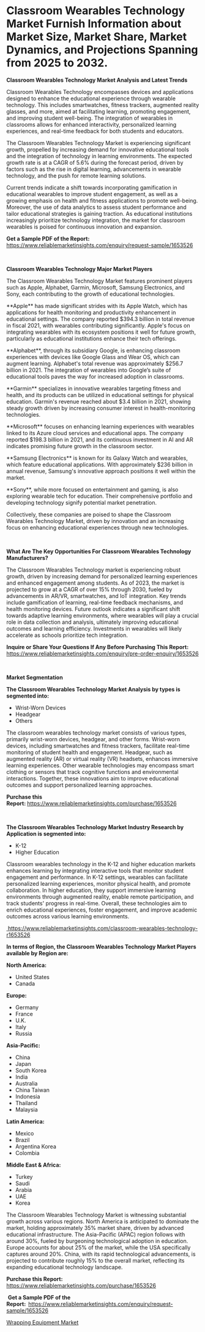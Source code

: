 <p><h1>Classroom Wearables Technology Market Furnish Information about Market Size, Market Share, Market Dynamics, and Projections Spanning from 2025 to 2032.</h1></p><p><strong>Classroom Wearables Technology Market Analysis and Latest Trends</strong></p>
<p><p>Classroom Wearables Technology encompasses devices and applications designed to enhance the educational experience through wearable technology. This includes smartwatches, fitness trackers, augmented reality glasses, and more, aimed at facilitating learning, promoting engagement, and improving student well-being. The integration of wearables in classrooms allows for enhanced interactivity, personalized learning experiences, and real-time feedback for both students and educators.</p><p>The Classroom Wearables Technology Market is experiencing significant growth, propelled by increasing demand for innovative educational tools and the integration of technology in learning environments. The expected growth rate is at a CAGR of 5.6% during the forecast period, driven by factors such as the rise in digital learning, advancements in wearable technology, and the push for remote learning solutions. </p><p>Current trends indicate a shift towards incorporating gamification in educational wearables to improve student engagement, as well as a growing emphasis on health and fitness applications to promote well-being. Moreover, the use of data analytics to assess student performance and tailor educational strategies is gaining traction. As educational institutions increasingly prioritize technology integration, the market for classroom wearables is poised for continuous innovation and expansion.</p></p>
<p><strong>Get a Sample PDF of the Report:&nbsp;</strong> <a href="https://www.reliablemarketinsights.com/enquiry/request-sample/1653526?utm_campaign=3266&utm_medium=2&utm_source=Github&utm_content=ia&utm_term=05032025&utm_id=classroom-wearables-technology">https://www.reliablemarketinsights.com/enquiry/request-sample/1653526</a></p>
<p>&nbsp;</p>
<p><strong>Classroom Wearables Technology Major Market Players</strong></p>
<p><p>The Classroom Wearables Technology Market features prominent players such as Apple, Alphabet, Garmin, Microsoft, Samsung Electronics, and Sony, each contributing to the growth of educational technologies.</p><p>**Apple** has made significant strides with its Apple Watch, which has applications for health monitoring and productivity enhancement in educational settings. The company reported $394.3 billion in total revenue in fiscal 2021, with wearables contributing significantly. Apple's focus on integrating wearables with its ecosystem positions it well for future growth, particularly as educational institutions enhance their tech offerings.</p><p>**Alphabet**, through its subsidiary Google, is enhancing classroom experiences with devices like Google Glass and Wear OS, which can augment learning. Alphabet's total revenue was approximately $256.7 billion in 2021. The integration of wearables into Google’s suite of educational tools paves the way for increased adoption in classrooms.</p><p>**Garmin** specializes in innovative wearables targeting fitness and health, and its products can be utilized in educational settings for physical education. Garmin's revenue reached about $3.4 billion in 2021, showing steady growth driven by increasing consumer interest in health-monitoring technologies.</p><p>**Microsoft** focuses on enhancing learning experiences with wearables linked to its Azure cloud services and educational apps. The company reported $198.3 billion in 2021, and its continuous investment in AI and AR indicates promising future growth in the classroom sector.</p><p>**Samsung Electronics** is known for its Galaxy Watch and wearables, which feature educational applications. With approximately $236 billion in annual revenue, Samsung's innovative approach positions it well within the market.</p><p>**Sony**, while more focused on entertainment and gaming, is also exploring wearable tech for education. Their comprehensive portfolio and developing technology signify potential market penetration.</p><p>Collectively, these companies are poised to shape the Classroom Wearables Technology Market, driven by innovation and an increasing focus on enhancing educational experiences through new technologies.</p></p>
<p>&nbsp;</p>
<p><strong>What Are The Key Opportunities For Classroom Wearables Technology Manufacturers?</strong></p>
<p><p>The Classroom Wearables Technology market is experiencing robust growth, driven by increasing demand for personalized learning experiences and enhanced engagement among students. As of 2023, the market is projected to grow at a CAGR of over 15% through 2030, fueled by advancements in AR/VR, smartwatches, and IoT integration. Key trends include gamification of learning, real-time feedback mechanisms, and health monitoring devices. Future outlook indicates a significant shift towards adaptive learning environments, where wearables will play a crucial role in data collection and analysis, ultimately improving educational outcomes and learning efficiency. Investments in wearables will likely accelerate as schools prioritize tech integration.</p></p>
<p><strong>Inquire or Share Your Questions If Any Before Purchasing This Report:</strong> <a href="https://www.reliablemarketinsights.com/enquiry/pre-order-enquiry/1653526?utm_campaign=3266&utm_medium=2&utm_source=Github&utm_content=ia&utm_term=05032025&utm_id=classroom-wearables-technology">https://www.reliablemarketinsights.com/enquiry/pre-order-enquiry/1653526</a></p>
<p>&nbsp;</p>
<p><strong>Market Segmentation</strong></p>
<p><strong>The Classroom Wearables Technology Market Analysis by types is segmented into:</strong></p>
<p><ul><li>Wrist-Worn Devices</li><li>Headgear</li><li>Others</li></ul></p>
<p><p>The classroom wearables technology market consists of various types, primarily wrist-worn devices, headgear, and other forms. Wrist-worn devices, including smartwatches and fitness trackers, facilitate real-time monitoring of student health and engagement. Headgear, such as augmented reality (AR) or virtual reality (VR) headsets, enhances immersive learning experiences. Other wearable technologies may encompass smart clothing or sensors that track cognitive functions and environmental interactions. Together, these innovations aim to improve educational outcomes and support personalized learning approaches.</p></p>
<p><strong>Purchase this Report:&nbsp;</strong><a href="https://www.reliablemarketinsights.com/purchase/1653526?utm_campaign=3266&utm_medium=2&utm_source=Github&utm_content=ia&utm_term=05032025&utm_id=classroom-wearables-technology">https://www.reliablemarketinsights.com/purchase/1653526</a></p>
<p>&nbsp;</p>
<p><strong>The Classroom Wearables Technology Market Industry Research by Application is segmented into:</strong></p>
<p><ul><li>K-12</li><li>Higher Education</li></ul></p>
<p><p>Classroom wearables technology in the K-12 and higher education markets enhances learning by integrating interactive tools that monitor student engagement and performance. In K-12 settings, wearables can facilitate personalized learning experiences, monitor physical health, and promote collaboration. In higher education, they support immersive learning environments through augmented reality, enable remote participation, and track students' progress in real-time. Overall, these technologies aim to enrich educational experiences, foster engagement, and improve academic outcomes across various learning environments.</p></p>
<p><a href="https://www.reliablemarketinsights.com/classroom-wearables-technology-r1653526?utm_campaign=3266&utm_medium=2&utm_source=Github&utm_content=ia&utm_term=05032025&utm_id=classroom-wearables-technology">&nbsp;https://www.reliablemarketinsights.com/classroom-wearables-technology-r1653526</a></p>
<p><strong>In terms of Region, the Classroom Wearables Technology Market Players available by Region are:</strong></p>
<p>
    <p> <strong> North America: </strong>
        <ul>
            <li>United States</li>
            <li>Canada</li>
        </ul>
        </p> 
    <p> <strong> Europe: </strong>
        <ul>
            <li>Germany</li>
            <li>France</li>
            <li>U.K.</li>
            <li>Italy</li>
            <li>Russia</li>
        </ul>
        </p> 
    <p> <strong> Asia-Pacific: </strong>
        <ul>
            <li>China</li>
            <li>Japan</li>
            <li>South Korea</li>
            <li>India</li>
            <li>Australia</li>
            <li>China Taiwan</li>
            <li>Indonesia</li>
            <li>Thailand</li>
            <li>Malaysia</li>
        </ul>
        </p> 
    <p> <strong> Latin America: </strong>
        <ul>
            <li>Mexico</li>
            <li>Brazil</li>
            <li>Argentina Korea</li>
            <li>Colombia</li>
        </ul>
        </p> 
    <p> <strong> Middle East & Africa: </strong>
        <ul>
            <li>Turkey</li>
            <li>Saudi</li>
            <li>Arabia</li>
            <li>UAE</li>
            <li>Korea</li>
        </ul>
    </p>
    </p>
<p><p>The Classroom Wearables Technology Market is witnessing substantial growth across various regions. North America is anticipated to dominate the market, holding approximately 35% market share, driven by advanced educational infrastructure. The Asia-Pacific (APAC) region follows with around 30%, fueled by burgeoning technological adoption in education. Europe accounts for about 25% of the market, while the USA specifically captures around 20%. China, with its rapid technological advancements, is projected to contribute roughly 15% to the overall market, reflecting its expanding educational technology landscape.</p></p>
<p><strong>Purchase this Report: </strong><a href="https://www.reliablemarketinsights.com/purchase/1653526?utm_campaign=3266&utm_medium=2&utm_source=Github&utm_content=ia&utm_term=05032025&utm_id=classroom-wearables-technology">https://www.reliablemarketinsights.com/purchase/1653526</a></p>
<p>&nbsp;<strong>Get a Sample PDF of the Report:&nbsp;&nbsp;</strong><a href="https://www.reliablemarketinsights.com/enquiry/request-sample/1653526?utm_campaign=3266&utm_medium=2&utm_source=Github&utm_content=ia&utm_term=05032025&utm_id=classroom-wearables-technology">https://www.reliablemarketinsights.com/enquiry/request-sample/1653526</a></p>
<p><strong></strong></p>
<p><p><a href="https://github.com/samesdufloiw/Market-Research-Report-List-1/blob/main/wrapping-equipment-market.md?utm_campaign=3266&utm_medium=2&utm_source=Github&utm_content=ia&utm_term=05032025&utm_id=classroom-wearables-technology">Wrapping Equipment Market</a></p></p>